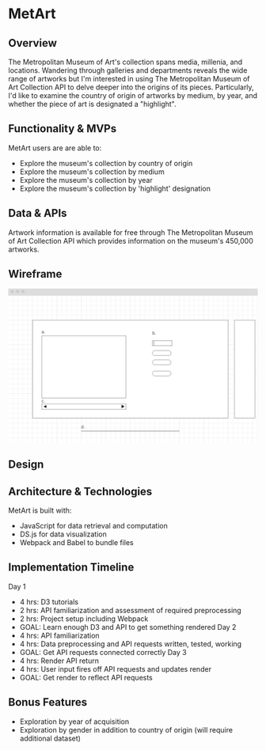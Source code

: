 # MetArt

## Overview

The Metropolitan Museum of Art's collection spans media, millenia, and locations. Wandering through galleries and departments reveals the wide range of artworks but I'm interested in using The Metropolitan Museum of Art Collection API to delve deeper into the origins of its pieces. Particularly, I'd like to examine the country of origin of artworks by medium, by year, and whether the piece of art is designated a "highlight".

## Functionality & MVPs

MetArt users are are able to:

- Explore the museum's collection by country of origin
- Explore the museum's collection by medium
- Explore the museum's collection by year
- Explore the museum's collection by 'highlight' designation

## Data & APIs

Artwork information is available for free through The Metropolitan Museum of Art Collection API which provides information on the museum's 450,000 artworks.

## Wireframe

![Wireframe](assets/images/wireframe.png)

## Design

## Architecture & Technologies

MetArt is built with:

- JavaScript for data retrieval and computation
- DS.js for data visualization
- Webpack and Babel to bundle files

## Implementation Timeline
Day 1
- 4 hrs: D3 tutorials
- 2 hrs: API familiarization and assessment of required preprocessing
- 2 hrs: Project setup including Webpack
- GOAL: Learn enough D3 and API to get something rendered
Day 2
- 4 hrs: API familiarization
- 4 hrs: Data preprocessing and API requests written, tested, working
- GOAL: Get API requests connected correctly
Day 3
- 4 hrs: Render API return
- 4 hrs: User input fires off API requests and updates render
- GOAL: Get render to reflect API requests
## Bonus Features

- Exploration by year of acquisition
- Exploration by gender in addition to country of origin (will require additional dataset)
